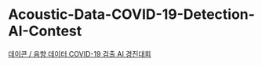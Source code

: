 # Acoustic-Data-COVID-19-Detection-AI-Contest

[데이콘 / 음향 데이터 COVID-19 검출 AI 경진대회](https://dacon.io/competitions/official/235910/overview/description)

